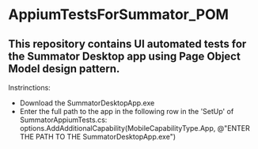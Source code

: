 # AppiumTestsForSummator_POM
## This repository contains UI automated tests for the Summator Desktop аpp using Page Object Model design pattern.
Instrinctions:
* Download the SummatorDesktopApp.exe
* Enter the full path to the app in the following row in the 'SetUp' of SummatorAppiumTests.cs: options.AddAdditionalCapability(MobileCapabilityType.App, @"ENTER THE PATH TO THE SummatorDesktopApp.exe")
